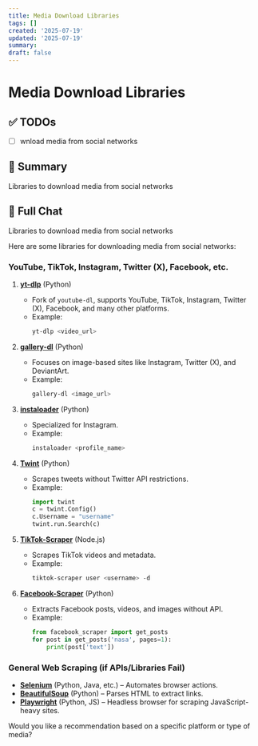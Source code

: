 ```yaml
---
title: Media Download Libraries
tags: []
created: '2025-07-19'
updated: '2025-07-19'
summary:
draft: false
---
```


# Media Download Libraries

## ✅ TODOs
- [ ] wnload media from social networks

## 📌 Summary
Libraries to download media from social networks

## 🧠 Full Chat


Libraries to download media from social networks



Here are some libraries for downloading media from social networks:

### **YouTube, TikTok, Instagram, Twitter (X), Facebook, etc.**
1. **[yt-dlp](https://github.com/yt-dlp/yt-dlp)** (Python)  
   - Fork of `youtube-dl`, supports YouTube, TikTok, Instagram, Twitter (X), Facebook, and many other platforms.  
   - Example:  
     ```sh
     yt-dlp <video_url>
     ```

2. **[gallery-dl](https://github.com/mikf/gallery-dl)** (Python)  
   - Focuses on image-based sites like Instagram, Twitter (X), and DeviantArt.  
   - Example:  
     ```sh
     gallery-dl <image_url>
     ```

3. **[instaloader](https://github.com/instaloader/instaloader)** (Python)  
   - Specialized for Instagram.  
   - Example:  
     ```sh
     instaloader <profile_name>
     ```

4. **[Twint](https://github.com/twintproject/twint)** (Python)  
   - Scrapes tweets without Twitter API restrictions.  
   - Example:  
     ```python
     import twint
     c = twint.Config()
     c.Username = "username"
     twint.run.Search(c)
     ```

5. **[TikTok-Scraper](https://github.com/drawrowfly/tiktok-scraper)** (Node.js)  
   - Scrapes TikTok videos and metadata.  
   - Example:  
     ```sh
     tiktok-scraper user <username> -d
     ```

6. **[Facebook-Scraper](https://github.com/kevinzg/facebook-scraper)** (Python)  
   - Extracts Facebook posts, videos, and images without API.  
   - Example:  
     ```python
     from facebook_scraper import get_posts
     for post in get_posts('nasa', pages=1):
         print(post['text'])
     ```

### **General Web Scraping (if APIs/Libraries Fail)**
- **[Selenium](https://www.selenium.dev/)** (Python, Java, etc.) – Automates browser actions.  
- **[BeautifulSoup](https://www.crummy.com/software/BeautifulSoup/)** (Python) – Parses HTML to extract links.  
- **[Playwright](https://playwright.dev/)** (Python, JS) – Headless browser for scraping JavaScript-heavy sites.  

Would you like a recommendation based on a specific platform or type of media?